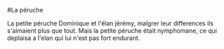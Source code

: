 #La péruche

La petite péruche Dominique et l'élan jérémy, malgrer leur differences ils s'aimaient plus que tout. Mais la petite péruche était nymphomane, ce qui deplaisa a l'elan qui lui n'est pas fort endurant.
